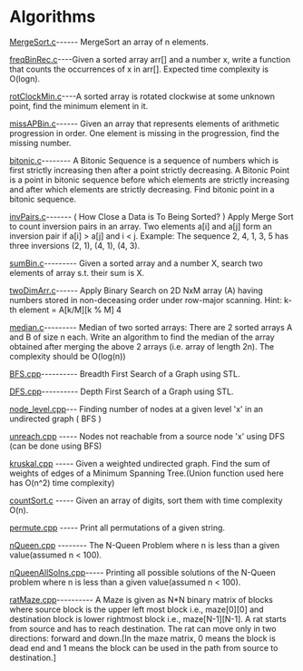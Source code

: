 # Algorithms
[MergeSort.c](https://github.com/sagarika3kundu/Algorithms/blob/master/MergeSort.c)------ MergeSort an array of n elements.

[freqBinRec.c](https://github.com/sagarika3kundu/Algorithms/blob/master/freqBinRec.c)----Given a sorted array arr[] and a number x, write a function that counts the occurrences of x in arr[]. Expected time                       complexity is O(logn).

[rotClockMin.c](https://github.com/sagarika3kundu/Algorithms/blob/master/rotClockMin.c)----A sorted array is rotated clockwise at some unknown point, find the minimum element in it. 

[missAPBin.c](https://github.com/sagarika3kundu/Algorithms/blob/master/missAPBin.c)------ Given an array that represents elements of arithmetic progression in order. One element is missing in the progression,                     find the missing number. 

[bitonic.c](https://github.com/sagarika3kundu/Algorithms/blob/master/bitonic.c)--------  A Bitonic Sequence is a sequence of numbers which is first strictly increasing then after a point strictly decreasing. A Bitonic Point is a point in bitonic sequence before which elements are strictly increasing and after which elements are strictly decreasing. Find bitonic point in a bitonic sequence.  

[invPairs.c](https://github.com/sagarika3kundu/Algorithms/blob/master/invPairs.c)------- ( How Close a Data is To Being Sorted? ) Apply Merge Sort to count inversion pairs in an array. Two elements a[i] and a[j] form an inversion pair if a[i] > a[j] and i < j. Example: The sequence 2, 4, 1, 3, 5 has three inversions (2, 1), (4, 1), (4, 3). 

[sumBin.c](https://github.com/sagarika3kundu/Algorithms/blob/master/sumBin.c)---------  Given a sorted array and a number X, search two elements of array s.t. their sum is X. 

[twoDimArr.c](https://github.com/sagarika3kundu/Algorithms/blob/master/twoDimArr.c)------ Apply Binary Search on 2D NxM array (A) having numbers stored in non-deceasing order under row-major scanning. Hint: k-th element = A[k/M][k % M]  4

[median.c](https://github.com/sagarika3kundu/Algorithms/blob/master/median.c)--------- Median of two sorted arrays: There are 2 sorted arrays A and B of size n each. Write an algorithm to find the median of the array obtained after merging the above 2 arrays (i.e. array of length 2n). The complexity should be O(log(n))

[BFS.cpp](https://github.com/sagarika3kundu/Algorithms/blob/master/BFS.cpp)---------- Breadth First Search of a Graph using STL.

[DFS.cpp](https://github.com/sagarika3kundu/Algorithms/blob/master/DFS.cpp)---------- Depth First Search of a Graph using STL.

[node_level.cpp](https://github.com/sagarika3kundu/Algorithms/blob/master/node_level.cpp)--- Finding number of nodes at a given level 'x' in an undirected graph ( BFS )

[unreach.cpp](https://github.com/sagarika3kundu/Algorithms/blob/master/unreach.cpp) ----- Nodes not reachable from a source node 'x' using DFS (can be done using BFS)

[kruskal.cpp](https://github.com/sagarika3kundu/Algorithms/blob/master/kruskal.cpp) ----- Given a weighted undirected graph. Find the sum of weights of edges of a Minimum Spanning Tree.(Union function used here has O(n^2) time complexity)

[countSort.c](https://github.com/sagarika3kundu/Algorithms/blob/master/countSort.c) ----- Given an array of digits, sort them with time complexity O(n).

[permute.cpp](https://github.com/sagarika3kundu/Algorithms/blob/master/permute.cpp) ----- Print all permutations of a given string.

[nQueen.cpp](https://github.com/sagarika3kundu/Algorithms/blob/master/nQueen.cpp) -------- The N-Queen Problem where n is less than a given value(assumed n < 100).

[nQueenAllSolns.cpp](https://github.com/sagarika3kundu/Algorithms/blob/master/nQueenAllSolns.cpp)----- Printing all possible solutions of the N-Queen problem where n is less than a given value(assumed n < 100).

[ratMaze.cpp](https://github.com/sagarika3kundu/Algorithms/blob/master/ratMaze.cpp)---------- A Maze is given as N*N binary matrix of blocks where source block is the upper left most block i.e., maze[0][0] and destination block is lower rightmost block i.e., maze[N-1][N-1]. A rat starts from source and has to reach destination. The rat can move only in two directions: forward and down.[In the maze matrix, 0 means the block is dead end and 1 means the block can be used in the path from source to destination.]
